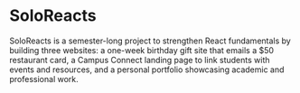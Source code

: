 # SoloReacts
SoloReacts is a semester-long project to strengthen React fundamentals by building three websites: a one-week birthday gift site that emails a $50 restaurant card, a Campus Connect landing page to link students with events and resources, and a personal portfolio showcasing academic and professional work.
